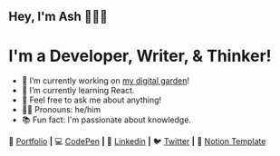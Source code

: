 ## Hey, I'm Ash 👋👨‍💻
# I'm a Developer, Writer, & Thinker!

- 🔭 I’m currently working on [my digital garden](https://ash.cafe)!
- 🌱 I’m currently learning React.
- 💬 Feel free to ask me about anything!
- 🧙‍♂️ Pronouns: he/him
- 📚 Fun fact: I'm passionate about knowledge.

🏡 [Portfolio][portfolio] **|** 
💻 [CodePen][codepen] **|** 
👔 [Linkedin][linkedin] **|** 
🐦 [Twitter][twitter] **|** 
📝 [Notion Template][notion] 

[portfolio]: https://ashthe.dev
[codepen]: https://codepen.io/AshtonHeald
[linkedin]: https://www.linkedin.com/in/ashtonheald/
[twitter]: https://twitter.ashtonheald.com
[notion]: https://ashtonheald.notion.site/TEMPLATES-71a28e1c925b4eaab4a24937310cdf46
